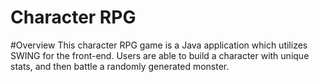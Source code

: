 # Character RPG 

#Overview
This character RPG game is a Java application which utilizes SWING for the front-end. Users are able to build a character with unique stats, and then battle a randomly generated monster.
